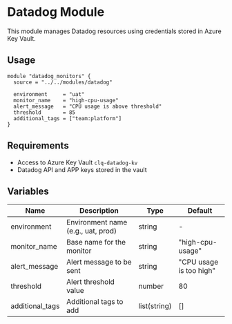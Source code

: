# Datadog Module

This module manages Datadog resources using credentials stored in Azure Key Vault.

## Usage
```hcl
module "datadog_monitors" {
  source = "../../modules/datadog"

  environment     = "uat"
  monitor_name    = "high-cpu-usage"
  alert_message   = "CPU usage is above threshold"
  threshold       = 85
  additional_tags = ["team:platform"]
}
```

## Requirements
- Access to Azure Key Vault `clq-datadog-kv`
- Datadog API and APP keys stored in the vault

## Variables
| Name | Description | Type | Default |
|------|-------------|------|---------|
| environment | Environment name (e.g., uat, prod) | string | - |
| monitor_name | Base name for the monitor | string | "high-cpu-usage" |
| alert_message | Alert message to be sent | string | "CPU usage is too high" |
| threshold | Alert threshold value | number | 80 |
| additional_tags | Additional tags to add | list(string) | [] |
